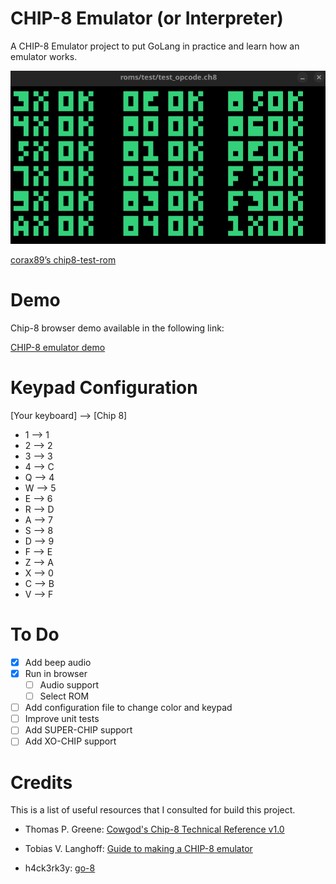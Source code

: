 # CHIP-8 Emulator (or Interpreter)

A CHIP-8 Emulator project to put GoLang in practice and learn how an emulator works.

![test_opcode](./cli/assets/test_opcode.png)

[corax89’s chip8-test-rom](https://github.com/corax89/chip8-test-rom)

# Demo

Chip-8 browser demo available in the following link:

[CHIP-8 emulator demo](https://gaoliveira21.github.io/chip-8/)

# Keypad Configuration

[Your keyboard] --> [Chip 8]

- 1 --> 1
- 2 --> 2
- 3 --> 3
- 4 --> C
- Q --> 4
- W --> 5
- E --> 6
- R --> D
- A --> 7
- S --> 8
- D --> 9
- F --> E
- Z --> A
- X --> 0
- C --> B
- V --> F

# To Do

- [X] Add beep audio
- [X] Run in browser
  - [ ] Audio support
  - [ ] Select ROM
- [ ] Add configuration file to change color and keypad
- [ ] Improve unit tests
- [ ] Add SUPER-CHIP support
- [ ] Add XO-CHIP support

# Credits

This is a list of useful resources that I consulted for build this project.

- Thomas P. Greene: [Cowgod's Chip-8 Technical Reference v1.0](http://devernay.free.fr/hacks/chip8/C8TECH10.HTM#2.4)

- Tobias V. Langhoff: [Guide to making a CHIP-8 emulator](https://tobiasvl.github.io/blog/write-a-chip-8-emulator/#what-next)

- h4ck3rk3y: [go-8](https://github.com/h4ck3rk3y/go-8/tree/master)
